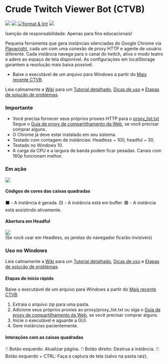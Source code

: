 # Crude Twitch Viewer Bot (CTVB)
[![](https://img.shields.io/github/downloads/jlplenio/crude-twitch-viewer-bot/total)](https://github.com/jlplenio/crude-twitch-viewer-bot/releases/latest)
[![](https://github.com/jlplenio/crude-twitch-viewer-bot/actions/workflows/pytest.yml/badge.svg)](https://github.com/jlplenio/crude-twitch-viewer-bot/actions/workflows/pytest.yml)
[![format & lint](https://github.com/jlplenio/crude-twitch-viewer-bot/actions/workflows/format_lint.yml/badge.svg)](https://github.com/jlplenio/crude-twitch-viewer-bot/actions/workflows/format_lint.yml)
[![](https://github.com/jlplenio/crude-twitch-viewer-bot/actions/workflows/build.yml/badge.svg)](https://github.com/jlplenio/crude-twitch-viewer-bot/actions/workflows/build.yml)

Isenção de responsabilidade: Apenas para fins educacionais!

Pequena ferramenta que gera instâncias silenciadas do Google Chrome via [Playwright](https://github.com/microsoft/playwright-python), cada um com uma conexão de proxy HTTP e agente de usuário diferente.
Cada instância navega para o canal do twitch, ativa o modo teatro e adere ao espaço de tela disponível.
As configurações em localStorage garantem a resolução mais baixa possível.

- Baixe o executável de um arquivo para Windows a partir do [Mais recente CTVB](https://github.com/jlplenio/crude-twitch-viewer-bot/releases/latest).  

Leia calmamente a [Wiki](https://github.com/jlplenio/crude-twitch-viewer-bot/wiki) para um [Tutorial detalhado](https://github.com/jlplenio/crude-twitch-viewer-bot/wiki/Detailed-Tutorial), [Dicas de uso](https://github.com/jlplenio/crude-twitch-viewer-bot/wiki/Advanced-control) e [Etapas de solução de problemas](https://github.com/jlplenio/crude-twitch-viewer-bot/wiki/Troubleshooting).

### Importante
- Você precisa fornecer seus próprios proxies HTTP para o [proxy_list.txt](proxy/proxy_list.txt)  
  Segue o [Guia de proxy de compartilhamento da Web](https://github.com/jlplenio/crude-twitch-viewer-bot/wiki/Webshare.io-Proxies-Guide), se você precisar comprar alguns.
- O Chrome já deve estar instalado em seu sistema.
- Testado com contagem de instâncias: Headless ~ 100, headful ~ 30.
- Testado no Windows 10.
- A carga da CPU e a largura de banda podem ficar pesadas. Canais com 160p funcionam melhor.

### Em ação

![](docs/gui.png)

#### Códigos de cores das caixas quadradas

⬛ - A instância é gerada.    🟨 - A instância está em buffer.    🟩 - A instância está assistindo ativamente.
 
#### Abertura em Headful
![](docs/instances_spawning.gif)  
(Se você usar em Headless, as janelas do navegador ficarão invisíveis)  


### Uso no Windows

Leia calmamente a [Wiki](https://github.com/jlplenio/crude-twitch-viewer-bot/wiki) para um [Tutorial detalhado](https://github.com/jlplenio/crude-twitch-viewer-bot/wiki/Detailed-Tutorial), [Dicas de uso](https://github.com/jlplenio/crude-twitch-viewer-bot/wiki/Advanced-control) e [Etapas de solução de problemas](https://github.com/jlplenio/crude-twitch-viewer-bot/wiki/Troubleshooting).

#### Etapas de início rápido
Baixe o executável de um arquivo para Windows a partir do [Mais recente CTVB](https://github.com/jlplenio/crude-twitch-viewer-bot/releases/latest).  

1. Extraia o arquivo zip para uma pasta.
2. Adicione seus próprios proxies ao proxy/proxy_list.txt ou siga o [Guia de proxy de compartilhamento da Web](https://github.com/jlplenio/crude-twitch-viewer-bot/wiki/Webshare.io-Proxies-Guide), se você precisar comprar alguns.
3. Inicie o executável e aguarde a GUI.
4. Gere instâncias pacientemente.

#### Interações com as caixas quadradas
🖱️ Botão esquerdo: Atualizar página. 
🖱️ Botão direito: Destrua a instância.
🖱️ Botão esquerdo + CTRL: Faça a captura de tela (salvo na pasta raiz).  




